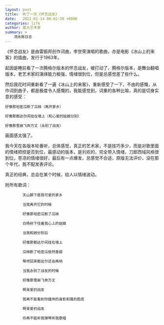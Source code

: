 ```yaml
---
layout: post
title:  听了一天《怀念战友》
date:   2021-01-14 00:02:30 +0800
categories: life 
author: 莫大艺术家
summary: >
    流水账日志
---
```



《怀念战友》是由雷振邦创作词曲，李世荣演唱的歌曲，亦是电影《冰山上的来客》的插曲，发行于1963年。





起因是睡前看了一次腾格尔版本的怀念战友，被打动了，腾格尔版本，是舞台翻唱版本，老艺术家的演绎能力极强，情绪很到位，但是总感觉差了些什么。



然后我花时间重新看了一遍《冰山上的来客》，重新感受了一下，不由的感慨，从作词到曲子，都是极度令人感慨的，我能感觉到，词重的各种比喻，真的是切身实意的感受：

    

    好像那哈密瓜断了瓜秧（离开家乡）

    好像那都达尔闲挂在墙上（和心爱的姑娘分别）

    好像那雪崩飞奔万丈（永别了战友）



画面感太强了。



我今天在各版本轮番听，总体感觉，真正的艺术家，不是技巧多少，而是对歌里面的情绪把控是否到位，最感动的版本，是刘欢的，完全带入情绪，刀郎西域风格很到位，苍凉的情绪很好，最后有一点爆发，总感觉不合适，原版无法评价，没在那个年代，我不配发表评论。



真正的经典，总会在某个时候，给人以情绪波动。





附所有歌词：

    

            天山脚下是我可爱的家乡

            当我离开它的时候

            好像那哈密瓜断了瓜秧

            白杨树下住着我心上的姑娘

            当我和她分别后

            好像那都达尔闲挂在墙上

            瓜秧断了哈密瓜依然香甜

            琴师回来都达尔还会再响

            当我永别了战友的时候

            好像那雪崩飞奔万丈

            啊亲爱的战友

            我再不能看到你雄伟的身影和蔼的脸庞

            啊亲爱的战友

            你再不能听我弹琴听我歌唱 

